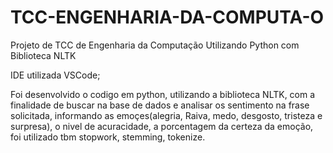 # TCC-ENGENHARIA-DA-COMPUTA-O
Projeto de TCC de Engenharia da Computação Utilizando Python com Biblioteca NLTK

IDE utilizada VSCode;

Foi desenvolvido o codigo em python, utilizando a biblioteca NLTK, com a finalidade de buscar na base de dados e analisar os sentimento na frase solicitada, informando as emoçes(alegria, Raiva, medo, desgosto, tristeza e surpresa), o nivel de acuracidade, a porcentagem da certeza da emoção, foi utilizado tbm stopwork, stemming, tokenize.
